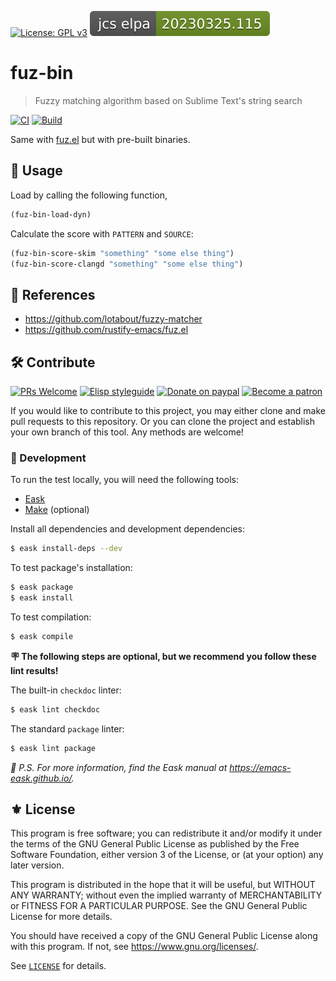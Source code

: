 [![License: GPL v3](https://img.shields.io/badge/License-GPL%20v3-blue.svg)](https://www.gnu.org/licenses/gpl-3.0)
[![JCS-ELPA](https://raw.githubusercontent.com/jcs-emacs/badges/master/elpa/v/fuz-bin.svg)](https://jcs-emacs.github.io/jcs-elpa/#/fuz-bin)

# fuz-bin
> Fuzzy matching algorithm based on Sublime Text's string search

[![CI](https://github.com/jcs-elpa/fuz-bin/actions/workflows/test.yml/badge.svg)](https://github.com/jcs-elpa/fuz-bin/actions/workflows/test.yml)
[![Build](https://github.com/jcs-elpa/fuz-bin/actions/workflows/build.yml/badge.svg)](https://github.com/jcs-elpa/fuz-bin/actions/workflows/build.yml)

Same with [fuz.el](https://github.com/rustify-emacs/fuz.el) but with pre-built binaries.

## 🔨 Usage

Load by calling the following function,

```el
(fuz-bin-load-dyn)
```

Calculate the score with `PATTERN` and `SOURCE`:

```el
(fuz-bin-score-skim "something" "some else thing")
(fuz-bin-score-clangd "something" "some else thing")
```

## 🔗 References

* https://github.com/lotabout/fuzzy-matcher
* https://github.com/rustify-emacs/fuz.el

## 🛠️ Contribute

[![PRs Welcome](https://img.shields.io/badge/PRs-welcome-brightgreen.svg)](http://makeapullrequest.com)
[![Elisp styleguide](https://img.shields.io/badge/elisp-style%20guide-purple)](https://github.com/bbatsov/emacs-lisp-style-guide)
[![Donate on paypal](https://img.shields.io/badge/paypal-donate-1?logo=paypal&color=blue)](https://www.paypal.me/jcs090218)
[![Become a patron](https://img.shields.io/badge/patreon-become%20a%20patron-orange.svg?logo=patreon)](https://www.patreon.com/jcs090218)

If you would like to contribute to this project, you may either
clone and make pull requests to this repository. Or you can
clone the project and establish your own branch of this tool.
Any methods are welcome!

### 🔬 Development

To run the test locally, you will need the following tools:

- [Eask](https://emacs-eask.github.io/)
- [Make](https://www.gnu.org/software/make/) (optional)

Install all dependencies and development dependencies:

```sh
$ eask install-deps --dev
```

To test package's installation:

```sh
$ eask package
$ eask install
```

To test compilation:

```sh
$ eask compile
```

**🪧 The following steps are optional, but we recommend you follow these lint results!**

The built-in `checkdoc` linter:

```sh
$ eask lint checkdoc
```

The standard `package` linter:

```sh
$ eask lint package
```

*📝 P.S. For more information, find the Eask manual at https://emacs-eask.github.io/.*

## ⚜️ License

This program is free software; you can redistribute it and/or modify
it under the terms of the GNU General Public License as published by
the Free Software Foundation, either version 3 of the License, or
(at your option) any later version.

This program is distributed in the hope that it will be useful,
but WITHOUT ANY WARRANTY; without even the implied warranty of
MERCHANTABILITY or FITNESS FOR A PARTICULAR PURPOSE.  See the
GNU General Public License for more details.

You should have received a copy of the GNU General Public License
along with this program.  If not, see <https://www.gnu.org/licenses/>.

See [`LICENSE`](./LICENSE.txt) for details.
